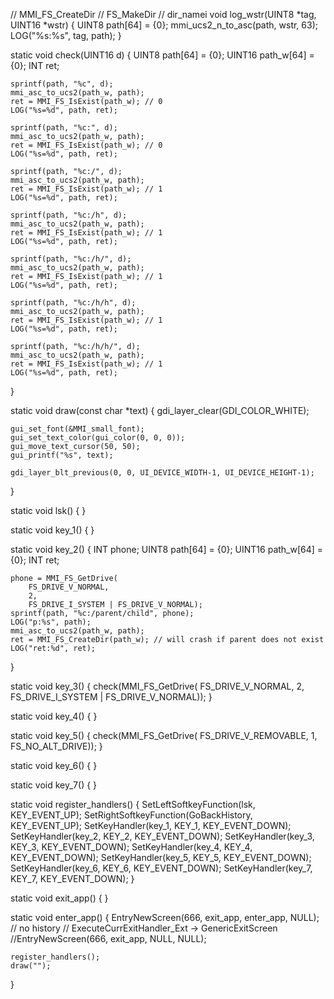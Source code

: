 // MMI_FS_CreateDir
// FS_MakeDir
// dir_namei
void log_wstr(UINT8 *tag, UINT16 *wstr) {
    UINT8 path[64] = {0};
    mmi_ucs2_n_to_asc(path, wstr, 63);
    LOG("%s:%s", tag, path);
}

static void check(UINT16 d) {
    UINT8 path[64] = {0};
    UINT16 path_w[64] = {0};
    INT ret;

    sprintf(path, "%c", d);
    mmi_asc_to_ucs2(path_w, path);
    ret = MMI_FS_IsExist(path_w); // 0
    LOG("%s=%d", path, ret);

    sprintf(path, "%c:", d);
    mmi_asc_to_ucs2(path_w, path);
    ret = MMI_FS_IsExist(path_w); // 0
    LOG("%s=%d", path, ret);

    sprintf(path, "%c:/", d);
    mmi_asc_to_ucs2(path_w, path);
    ret = MMI_FS_IsExist(path_w); // 1
    LOG("%s=%d", path, ret);

    sprintf(path, "%c:/h", d);
    mmi_asc_to_ucs2(path_w, path);
    ret = MMI_FS_IsExist(path_w); // 1
    LOG("%s=%d", path, ret);

    sprintf(path, "%c:/h/", d);
    mmi_asc_to_ucs2(path_w, path);
    ret = MMI_FS_IsExist(path_w); // 1
    LOG("%s=%d", path, ret);

    sprintf(path, "%c:/h/h", d);
    mmi_asc_to_ucs2(path_w, path);
    ret = MMI_FS_IsExist(path_w); // 1
    LOG("%s=%d", path, ret);

    sprintf(path, "%c:/h/h/", d);
    mmi_asc_to_ucs2(path_w, path);
    ret = MMI_FS_IsExist(path_w); // 1
    LOG("%s=%d", path, ret);
}

static void draw(const char *text) {
    gdi_layer_clear(GDI_COLOR_WHITE);

    gui_set_font(&MMI_small_font);
    gui_set_text_color(gui_color(0, 0, 0));
	gui_move_text_cursor(50, 50);
	gui_printf("%s", text);

    gdi_layer_blt_previous(0, 0, UI_DEVICE_WIDTH-1, UI_DEVICE_HEIGHT-1);
}

static void lsk() {
}

static void key_1() {
}

static void key_2() {
    INT phone;
    UINT8 path[64] = {0};
    UINT16 path_w[64] = {0};
    INT ret;

    phone = MMI_FS_GetDrive(
        FS_DRIVE_V_NORMAL,
        2,
        FS_DRIVE_I_SYSTEM | FS_DRIVE_V_NORMAL);
    sprintf(path, "%c:/parent/child", phone);
    LOG("p:%s", path);
    mmi_asc_to_ucs2(path_w, path);
    ret = MMI_FS_CreateDir(path_w); // will crash if parent does not exist
    LOG("ret:%d", ret);
}

static void key_3() {
    check(MMI_FS_GetDrive(
        FS_DRIVE_V_NORMAL,
        2,
        FS_DRIVE_I_SYSTEM | FS_DRIVE_V_NORMAL));
}

static void key_4() {
}

static void key_5() {
    check(MMI_FS_GetDrive(
        FS_DRIVE_V_REMOVABLE, 1, FS_NO_ALT_DRIVE));
}

static void key_6() {
}

static void key_7() {
}

static void register_handlers() {
    SetLeftSoftkeyFunction(lsk, KEY_EVENT_UP);
    SetRightSoftkeyFunction(GoBackHistory, KEY_EVENT_UP);
	SetKeyHandler(key_1, KEY_1, KEY_EVENT_DOWN);
	SetKeyHandler(key_2, KEY_2, KEY_EVENT_DOWN);
	SetKeyHandler(key_3, KEY_3, KEY_EVENT_DOWN);
	SetKeyHandler(key_4, KEY_4, KEY_EVENT_DOWN);
	SetKeyHandler(key_5, KEY_5, KEY_EVENT_DOWN);
	SetKeyHandler(key_6, KEY_6, KEY_EVENT_DOWN);
	SetKeyHandler(key_7, KEY_7, KEY_EVENT_DOWN);
}

static void exit_app() {
}

static void enter_app() {
	EntryNewScreen(666, exit_app, enter_app, NULL);
    // no history
    // ExecuteCurrExitHandler_Ext -> GenericExitScreen
    //EntryNewScreen(666, exit_app, NULL, NULL);

	register_handlers();
	draw("");
}

